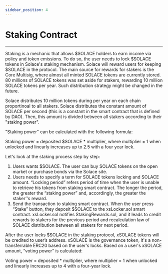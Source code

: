 ```yaml
---
sidebar_position: 4
---
```


# Staking Contract
---
Staking is a mechanic that allows $SOLACE holders to earn income via policy and token emissions. To do so, the user needs to lock $SOLACE tokens in Solace's staking mechanism. Solace will reward users for keeping $SOLACE in the protocol. The main source for rewards for stakers is the Core Multisig, where almost all minted SOLACE tokens are currently stored. 80 millions of SOLACE tokens was set aside for stakers, rewarding 10 million SOLACE tokens per year. Such distribution strategy might be changed in the future.

Solace distributes 10 million tokens during per year on each chain proportinoal to all stakers. Solace distributes the constant amount of SOLACE per second (this is a constant in the smart contract that is defined by DAO). Then, this amount is divided between all stakers according to their "staking power".

"Staking power" can be calculated with the following formula:

Staking power  = deposited $SOLACE * multiplier, where multiplier = 1 when unlocked and linearly increases up to 2.5 with a four year lock.

Let's look at the staking process step by step:
1. Users wants $SOLACE. The user can buy SOLACE tokens on the open market or purchase bonds via the Solace site.
2. Users needs to specify a term for SOLACE tokens locking and SOLACE amount. “Locking period” refers period of time when the user is unable to retrieve his tokens from staking smart contract. The longer the period, the greater the “staking power” and, accordingly, the greater the staker’'s reward.
3. Send the transaction to staking smart contract. When the user press “Stake” button, they deposit $SOLACE to the xsLocker.sol smart contract. xsLocker.sol notifies StakingRewards.sol, and it leads to credit rewards to stakers for the previous period and recalculation law of SOLACE distribution between all stakers for next period.

After the user locks $SOLACE in the staking protocol, xSOLACE tokens will be credited to user’s address. xSOLACE is the governance token, it's a non-transferrable ERC20 based on the user's locks. Based on a user's xSOLACE amount, “voting power” is calculated:

Voting power  = deposited * multiplier, where multiplier = 1 when unlocked and linearly increases up to 4 with a four-year lock.

